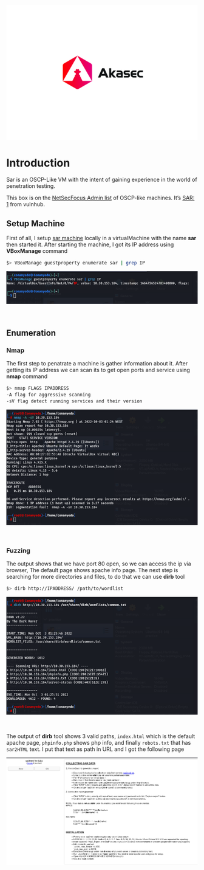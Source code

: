 <p align="center"><img src="https://github.com/AkaSec-1337-CyberSecurity-Club/Introduction/raw/main/light-14.jpg" alt="AkaSec 1337 CyberSecurity Club Logo"/><br></p>

# Introduction

Sar is an OSCP-Like VM with the intent of gaining experience in the world of penetration testing.

This box is on the <a href="https://docs.google.com/spreadsheets/d/1dwSMIAPIam0PuRBkCiDI88pU3yzrqqHkDtBngUHNCw8/edit#gid=0">NetSecFocus Admin list</a> of OSCP-like machines. It’s <a href="https://www.vulnhub.com/entry/sar-1,425/">SAR: 1</a> from vulnhub.

## Setup Machine

First of all, I setup <a href="https://www.vulnhub.com/entry/sar-1,425/">sar machine</a> locally in a virtualMachine with the name **sar** then started it.
After starting the machine, I got its IP address using **VBoxManage** command
```bash
$> VBoxManage guestproperty enumerate sar | grep IP
```
<p align="center"><img src="screenShots/GetMachineIP.png" alt="Machine IP"/></p><br>

## Enumeration

### Nmap

The first step to penatrate a machine is gather information about it. After getting its IP address we can scan its to get open ports and service using **nmap** command

```bash
$> nmap FLAGS IPADDRESS
-A flag for aggressive scanning
-sV flag detect running services and their version
```

<p align="center"><img src="screenShots/Nmap.png" alt="Scan IP address with nmap"/></p><br>

### Fuzzing

The output shows that we have port 80 open, so we can access the ip via browser, The default page shows apache info page.
The next step is searching for more directories and files, to do that we can use **dirb** tool

```bash
$> dirb http://IPADDRESS/ /path/to/wordlist
```

<p align="center"><img src="screenShots/Dirb.png" alt="fuzzing for more paths"/></p><br>

The output of **dirb** tool shows 3 valid paths, `index.html` which is the default apache page, `phpinfo.php` shows php info, and finally `robots.txt` that has `sar2HTML` text.
I put that text as path in URL and I got the following page

<p align="center"><img src="screenShots/sar2HTML.png" alt="sar2HTML page"/></p><br>
